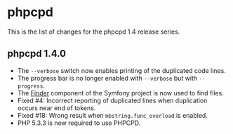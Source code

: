phpcpd
======

This is the list of changes for the phpcpd 1.4 release series.

phpcpd 1.4.0
------------

* The `--verbose` switch now enables printing of the duplicated code lines.
* The progress bar is no longer enabled with `--verbose` but with `--progress`.
* The [Finder](http://symfony.com/doc/2.0/components/finder.html) component of the Symfony project is now used to find files.
* Fixed #4: Incorrect reporting of duplicated lines when duplication occurs near end of tokens.
* Fixed #18: Wrong result when `mbstring.func_overload` is enabled.
* PHP 5.3.3 is now required to use PHPCPD.
